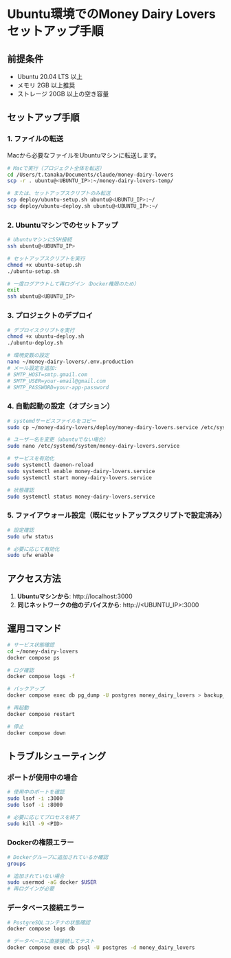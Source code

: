 # Ubuntu環境でのMoney Dairy Loversセットアップ手順

## 前提条件
- Ubuntu 20.04 LTS 以上
- メモリ 2GB 以上推奨
- ストレージ 20GB 以上の空き容量

## セットアップ手順

### 1. ファイルの転送
Macから必要なファイルをUbuntuマシンに転送します。

```bash
# Macで実行（プロジェクト全体を転送）
cd /Users/t.tanaka/Documents/claude/money-dairy-lovers
scp -r . ubuntu@<UBUNTU_IP>:~/money-dairy-lovers-temp/

# または、セットアップスクリプトのみ転送
scp deploy/ubuntu-setup.sh ubuntu@<UBUNTU_IP>:~/
scp deploy/ubuntu-deploy.sh ubuntu@<UBUNTU_IP>:~/
```

### 2. Ubuntuマシンでのセットアップ

```bash
# UbuntuマシンにSSH接続
ssh ubuntu@<UBUNTU_IP>

# セットアップスクリプトを実行
chmod +x ubuntu-setup.sh
./ubuntu-setup.sh

# 一度ログアウトして再ログイン（Docker権限のため）
exit
ssh ubuntu@<UBUNTU_IP>
```

### 3. プロジェクトのデプロイ

```bash
# デプロイスクリプトを実行
chmod +x ubuntu-deploy.sh
./ubuntu-deploy.sh

# 環境変数の設定
nano ~/money-dairy-lovers/.env.production
# メール設定を追加:
# SMTP_HOST=smtp.gmail.com
# SMTP_USER=your-email@gmail.com
# SMTP_PASSWORD=your-app-password
```

### 4. 自動起動の設定（オプション）

```bash
# systemdサービスファイルをコピー
sudo cp ~/money-dairy-lovers/deploy/money-dairy-lovers.service /etc/systemd/system/

# ユーザー名を変更（ubuntuでない場合）
sudo nano /etc/systemd/system/money-dairy-lovers.service

# サービスを有効化
sudo systemctl daemon-reload
sudo systemctl enable money-dairy-lovers.service
sudo systemctl start money-dairy-lovers.service

# 状態確認
sudo systemctl status money-dairy-lovers.service
```

### 5. ファイアウォール設定（既にセットアップスクリプトで設定済み）

```bash
# 設定確認
sudo ufw status

# 必要に応じて有効化
sudo ufw enable
```

## アクセス方法

1. **Ubuntuマシンから**: http://localhost:3000
2. **同じネットワークの他のデバイスから**: http://<UBUNTU_IP>:3000

## 運用コマンド

```bash
# サービス状態確認
cd ~/money-dairy-lovers
docker compose ps

# ログ確認
docker compose logs -f

# バックアップ
docker compose exec db pg_dump -U postgres money_dairy_lovers > backup_$(date +%Y%m%d).sql

# 再起動
docker compose restart

# 停止
docker compose down
```

## トラブルシューティング

### ポートが使用中の場合
```bash
# 使用中のポートを確認
sudo lsof -i :3000
sudo lsof -i :8000

# 必要に応じてプロセスを終了
sudo kill -9 <PID>
```

### Dockerの権限エラー
```bash
# Dockerグループに追加されているか確認
groups

# 追加されていない場合
sudo usermod -aG docker $USER
# 再ログインが必要
```

### データベース接続エラー
```bash
# PostgreSQLコンテナの状態確認
docker compose logs db

# データベースに直接接続してテスト
docker compose exec db psql -U postgres -d money_dairy_lovers
```